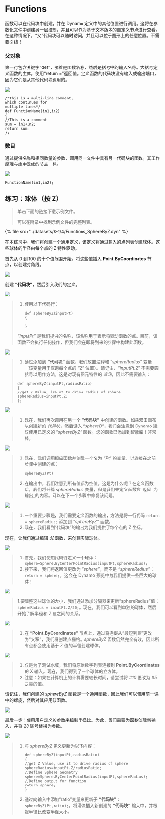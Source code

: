 # Functions

函数可以在代码块中创建，并在 Dynamo 定义中的其他位置进行调用。这将在参数化文件中创建另一层控制，并且可以作为基于文本版本的自定义节点进行查看。在这种情况下，“父”代码块可以随时访问，并且可以位于图形上的任意位置。不需要引线！

### 父对象

第一行包含关键字“def”，接着是函数名称，然后是括号中的输入名称。大括号定义函数的主体。使用“return =”返回值。定义函数的代码块没有输入或输出端口，因为它们是从其他代码块调用的。

![](<../images/8-1/4/functions parent def.jpg>)

```
/*This is a multi-line comment,
which continues for
multiple lines*/
def FunctionName(in1,in2)
{
//This is a comment
sum = in1+in2;
return sum;
};
```

### 数目

通过提供名称和相同数量的参数，调用同一文件中具有另一代码块的函数。其工作原理与库中现成的节点一样。

![](<../images/8-1/4/functions children call def.jpg>)

```
FunctionName(in1,in2);
```

## 练习：球体（按 Z）

> 单击下面的链接下载示例文件。
>
> 可以在附录中找到示例文件的完整列表。

{% file src="../datasets/8-1/4/Functions_SphereByZ.dyn" %}

在本练习中，我们将创建一个通用定义，该定义将通过输入的点列表创建球体。这些球体的半径由每个点的 Z 特性驱动。

首先从 0 到 100 的十个值范围开始。将这些值插入 **Point.ByCoordinates** 节点，以创建对角线。

![](<../images/8-1/4/functions - exercise - 01.jpg>)

创建 **“代码块”**，然后引入我们的定义。

![](<../images/8-1/4/functions - exercise - 02.jpg>)

> 1. 使用以下代码行：
>
>    ```
>    def sphereByZ(inputPt)
>    {
>    
>    };
>    ```
>
> _“inputPt”_ 是我们提供的名称，该名称用于表示将驱动函数的点。目前，该函数不会执行任何操作，但我们会在即将到来的步骤中构建此函数。

![](<../images/8-1/4/functions - exercise - 03.jpg>)

> 1. 通过添加到 **“代码块”** 函数，我们放置注释和 _“sphereRadius”_ 变量（该变量用于查询每个点的 _“Z”_ 位置）。请记住，_“inputPt.Z”_ 不需要圆括号以用作方法。这是对现有图元特性的 _查询_，因此不需要输入：
>
> ```
> def sphereByZ(inputPt,radiusRatio)
> {
> //get Z Value, ise ot to drive radius of sphere
> sphereRadius=inputPt.Z;
> };
> ```

![](<../images/8-1/4/functions - exercise - 04.jpg>)

> 1. 现在，我们再次调用在另一个 **“代码块”** 中创建的函数。如果双击画布以创建新的 _代码块_，然后键入 _“sphereB”_，我们会注意到 Dynamo 建议使用已定义的 _“sphereByZ”_ 函数。您的函数已添加到智能库！非常棒。

![](<../images/8-1/4/functions - exercise - 05.jpg>)

> 1. 现在，我们调用相应函数并创建一个名为 _“Pt”_ 的变量，以连接在之前步骤中创建的点：
>
>    ```
>    sphereByZ(Pt)
>    ```
> 2. 在输出中，我们注意到所有值都为空值。这是为什么呢？在定义函数后，我们将计算 _sphereRadius_ 变量，但是我们未定义函数应_返回_为_输出_的内容。可以在下一个步骤中修复该问题。

![](<../images/8-1/4/functions - exercise - 06.jpg>)

> 1. 一个重要步骤是，我们需要定义函数的输出，方法是将一行代码 `return = sphereRadius;` 添加到 _“sphereByZ”_ 函数。
> 2. 现在，我们看到“代码块”的输出为我们提供了每个点的 Z 坐标。

现在，让我们通过编辑 _父_ 函数，来创建实际球体。

![](<../images/8-1/4/functions - exercise - 07.jpg>)

> 1. 首先，我们使用代码行定义一个球体：`sphere=Sphere.ByCenterPointRadius(inputPt,sphereRadius);`
> 2. 接下来，我们将返回值更改为 _“sphere”_，而不是 _“sphereRadius”_：`return = sphere;`。这会在 Dynamo 预览中为我们提供一些巨大的球体！

![](<../images/8-1/4/functions - exercise - 08.jpg>)

> 1\.要调整这些球体的大小，我们通过添加分隔器来更新“sphereRadius”值：`sphereRadius = inputPt.Z/20;`。现在，我们可以看到单独的球体，然后开始了解半径和 Z 值之间的关系。

![](<../images/8-1/4/functions - exercise - 09.jpg>)

> 1. 在 **“Point.ByCoordinates”** 节点上，通过将连缀从“最短列表”更改为“叉积”，我们将创建点栅格。_sphereByZ_ 函数仍然完全有效，因此所有点都会使用基于 Z 值的半径创建球体。

![](<../images/8-1/4/functions - exercise - 10.jpg>)

> 1. 仅是为了测试水域，我们将原始数字列表连接到 **Point.ByCoordinates** 的 X 输入。现在，我们得到了一个球体的立方体。
> 2. 注意：如果在计算机上的计算需要较长时间，请尝试将 _#10_ 更改为 _#5_ 之类的值。

请记住，我们创建的 _sphereByZ_ 函数是一个通用函数，因此我们可以调用前一课中的螺旋，然后对其应用该函数。

![](<../images/8-1/4/functions - exercise - 11.jpg>)

最后一步：使用用户定义的参数来控制半径比。为此，我们需要为函数创建新输入，并将 _20_ 除号替换为参数。

![](<../images/8-1/4/functions - exercise - 12.jpg>)

> 1. 将 _sphereByZ_ 定义更新为以下内容：
>
>    ```
>    def sphereByZ(inputPt,radiusRatio)
>    {
>    //get Z Value, use it to drive radius of sphere
>    sphereRadius=inputPt.Z/radiusRatio;
>    //Define Sphere Geometry
>    sphere=Sphere.ByCenterPointRadius(inputPt,sphereRadius);
>    //Define output for function
>    return sphere;
>    };
>    ```
> 2. 通过向输入中添加“ratio”变量来更新子 **“代码块”**：`sphereByZ(Pt,ratio);`。将滑块插入新创建的 **“代码块”** 输入中，并根据半径比改变半径大小。
